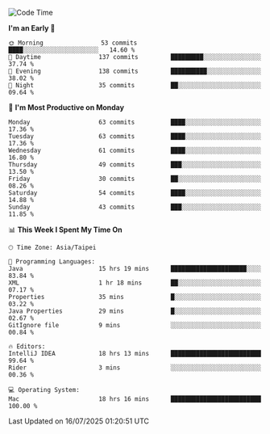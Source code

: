 <!--START_SECTION:waka-->
![Code Time](http://img.shields.io/badge/Code%20Time-2%2C235%20hrs%2014%20mins-blue)

**I'm an Early 🐤** 

```text
🌞 Morning                53 commits          ████░░░░░░░░░░░░░░░░░░░░░   14.60 % 
🌆 Daytime                137 commits         █████████░░░░░░░░░░░░░░░░   37.74 % 
🌃 Evening                138 commits         ██████████░░░░░░░░░░░░░░░   38.02 % 
🌙 Night                  35 commits          ██░░░░░░░░░░░░░░░░░░░░░░░   09.64 % 
```
📅 **I'm Most Productive on Monday** 

```text
Monday                   63 commits          ████░░░░░░░░░░░░░░░░░░░░░   17.36 % 
Tuesday                  63 commits          ████░░░░░░░░░░░░░░░░░░░░░   17.36 % 
Wednesday                61 commits          ████░░░░░░░░░░░░░░░░░░░░░   16.80 % 
Thursday                 49 commits          ███░░░░░░░░░░░░░░░░░░░░░░   13.50 % 
Friday                   30 commits          ██░░░░░░░░░░░░░░░░░░░░░░░   08.26 % 
Saturday                 54 commits          ████░░░░░░░░░░░░░░░░░░░░░   14.88 % 
Sunday                   43 commits          ███░░░░░░░░░░░░░░░░░░░░░░   11.85 % 
```


📊 **This Week I Spent My Time On** 

```text
🕑︎ Time Zone: Asia/Taipei

💬 Programming Languages: 
Java                     15 hrs 19 mins      █████████████████████░░░░   83.84 % 
XML                      1 hr 18 mins        ██░░░░░░░░░░░░░░░░░░░░░░░   07.17 % 
Properties               35 mins             █░░░░░░░░░░░░░░░░░░░░░░░░   03.22 % 
Java Properties          29 mins             █░░░░░░░░░░░░░░░░░░░░░░░░   02.67 % 
GitIgnore file           9 mins              ░░░░░░░░░░░░░░░░░░░░░░░░░   00.84 % 

🔥 Editors: 
IntelliJ IDEA            18 hrs 13 mins      █████████████████████████   99.64 % 
Rider                    3 mins              ░░░░░░░░░░░░░░░░░░░░░░░░░   00.36 % 

💻 Operating System: 
Mac                      18 hrs 16 mins      █████████████████████████   100.00 % 
```


 Last Updated on 16/07/2025 01:20:51 UTC
<!--END_SECTION:waka-->
